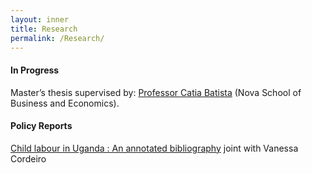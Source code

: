 ```yaml
---
layout: inner
title: Research
permalink: /Research/
---
```

#### In Progress
 
 Master’s thesis supervised by:  [Professor Catia Batista](https://www.catiabatista.org/) (Nova School of Business and Economics).
  
#### Policy Reports

[Child labour in Uganda : An annotated bibliography](/Uganda-1.pdf) joint with Vanessa Cordeiro


